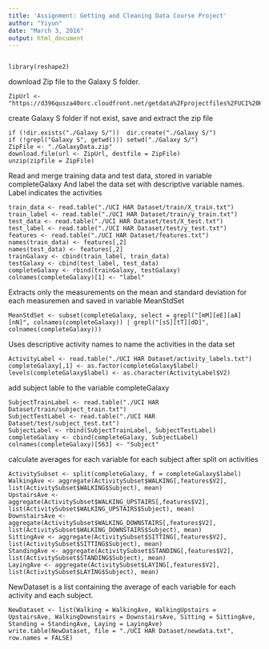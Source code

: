 ```yaml
---
title: 'Assignment: Getting and Cleaning Data Course Project'
author: "Yiyun"
date: "March 3, 2016"
output: html_document
---
```


```{r, eval=FALSE}

library(reshape2)

```

download Zip file to the Galaxy S folder. 
```{r, eval=FALSE}
ZipUrl <- "https://d396qusza40orc.cloudfront.net/getdata%2Fprojectfiles%2FUCI%20HAR%20Dataset.zip"
```

create Galaxy S folder if not exist, save and extract the zip file
```{r, eval=FALSE}
if (!dir.exists("./Galaxy S/"))  dir.create("./Galaxy S/")
if (!grepl("Galaxy S", getwd())) setwd("./Galaxy S/")
ZipFile <- "./GalaxyData.zip"
download.file(url <- ZipUrl, destfile = ZipFile)
unzip(zipfile = ZipFile)
```

Read and merge training data and test data, stored in variable completeGalaxy
And label the data set with descriptive variable names.
Label indicates the activities

```{r, eval=FALSE}
train_data <- read.table("./UCI HAR Dataset/train/X_train.txt")
train_label <- read.table("./UCI HAR Dataset/train/y_train.txt")
test_data <- read.table("./UCI HAR Dataset/test/X_test.txt")
test_label <- read.table("./UCI HAR Dataset/test/y_test.txt")
features <- read.table("./UCI HAR Dataset/features.txt")
names(train_data) <- features[,2]
names(test_data) <- features[,2]
trainGalaxy <- cbind(train_label, train_data)
testGalaxy <- cbind(test_label, test_data)
completeGalaxy <- rbind(trainGalaxy, testGalaxy)
colnames(completeGalaxy)[1] <- "label"
```

Extracts only the measurements on the mean and standard deviation for each measuremen
and saved in variable MeanStdSet

```{r, eval=FALSE}
MeanStdSet <- subset(completeGalaxy, select = grepl("[mM][eE][aA][nN]", colnames(completeGalaxy)) | grepl("[sS][tT][dD]", colnames(completeGalaxy)))  
```

Uses descriptive activity names to name the activities in the data set

```{r, eval=FALSE}
ActivityLabel <- read.table("./UCI HAR Dataset/activity_labels.txt")
completeGalaxy[,1] <- as.factor(completeGalaxy$label)
levels(completeGalaxy$label) <- as.character(ActivityLabel$V2)
```

add subject lable to the variable completeGalaxy

```{r, eval=FALSE}
SubjectTrainLabel <- read.table("./UCI HAR Dataset/train/subject_train.txt")
SubjectTestLabel <- read.table("./UCI HAR Dataset/test/subject_test.txt")
SubjectLabel <- rbind(SubjectTrainLabel, SubjectTestLabel)
completeGalaxy <- cbind(completeGalaxy, SubjectLabel)
colnames(completeGalaxy)[563] <- "Subject"
```

calculate averages for each variable for each subject after split on activities 

```{r, eval=FALSE}
ActivitySubset <- split(completeGalaxy, f = completeGalaxy$label)
WalkingAve <- aggregate(ActivitySubset$WALKING[,features$V2], list(ActivitySubset$WALKING$Subject), mean)
UpstairsAve <- aggregate(ActivitySubset$WALKING_UPSTAIRS[,features$V2], list(ActivitySubset$WALKING_UPSTAIRS$Subject), mean)
DownstairsAve <- aggregate(ActivitySubset$WALKING_DOWNSTAIRS[,features$V2], list(ActivitySubset$WALKING_DOWNSTAIRS$Subject), mean)
SittingAve <- aggregate(ActivitySubset$SITTING[,features$V2], list(ActivitySubset$SITTING$Subject), mean)
StandingAve <- aggregate(ActivitySubset$STANDING[,features$V2], list(ActivitySubset$STANDING$Subject), mean)
LayingAve <- aggregate(ActivitySubset$LAYING[,features$V2], list(ActivitySubset$LAYING$Subject), mean)
```

NewDataset is a list containing the average of each variable 
for each activity and each subject. 

```{r, eval=FALSE}
NewDataset <- list(Walking = WalkingAve, WalkingUpstairs = UpstairsAve, WalkingDownstairs = DownstairsAve, Sitting = SittingAve, Standing = StandingAve, Laying = LayingAve)
write.table(NewDataset, file = "./UCI HAR Dataset/newdata.txt", row.names = FALSE)
```

